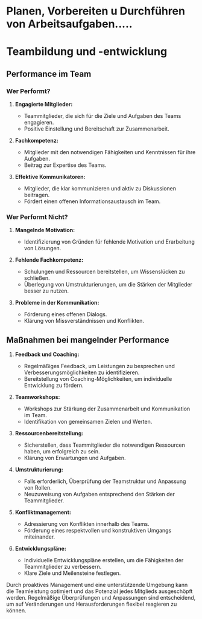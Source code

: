 # Planen, Vorbereiten u Durchführen von Arbeitsaufgaben.....

# Teambildung und -entwicklung

## Performance im Team

### Wer Performt?

1. **Engagierte Mitglieder:**
   - Teammitglieder, die sich für die Ziele und Aufgaben des Teams engagieren.
   - Positive Einstellung und Bereitschaft zur Zusammenarbeit.

2. **Fachkompetenz:**
   - Mitglieder mit den notwendigen Fähigkeiten und Kenntnissen für ihre Aufgaben.
   - Beitrag zur Expertise des Teams.

3. **Effektive Kommunikatoren:**
   - Mitglieder, die klar kommunizieren und aktiv zu Diskussionen beitragen.
   - Fördert einen offenen Informationsaustausch im Team.

### Wer Performt Nicht?

1. **Mangelnde Motivation:**
   - Identifizierung von Gründen für fehlende Motivation und Erarbeitung von Lösungen.

2. **Fehlende Fachkompetenz:**
   - Schulungen und Ressourcen bereitstellen, um Wissenslücken zu schließen.
   - Überlegung von Umstrukturierungen, um die Stärken der Mitglieder besser zu nutzen.

3. **Probleme in der Kommunikation:**
   - Förderung eines offenen Dialogs.
   - Klärung von Missverständnissen und Konflikten.

## Maßnahmen bei mangelnder Performance

1. **Feedback und Coaching:**
   - Regelmäßiges Feedback, um Leistungen zu besprechen und Verbesserungsmöglichkeiten zu identifizieren.
   - Bereitstellung von Coaching-Möglichkeiten, um individuelle Entwicklung zu fördern.

2. **Teamworkshops:**
   - Workshops zur Stärkung der Zusammenarbeit und Kommunikation im Team.
   - Identifikation von gemeinsamen Zielen und Werten.

3. **Ressourcenbereitstellung:**
   - Sicherstellen, dass Teammitglieder die notwendigen Ressourcen haben, um erfolgreich zu sein.
   - Klärung von Erwartungen und Aufgaben.

4. **Umstrukturierung:**
   - Falls erforderlich, Überprüfung der Teamstruktur und Anpassung von Rollen.
   - Neuzuweisung von Aufgaben entsprechend den Stärken der Teammitglieder.

5. **Konfliktmanagement:**
   - Adressierung von Konflikten innerhalb des Teams.
   - Förderung eines respektvollen und konstruktiven Umgangs miteinander.

6. **Entwicklungspläne:**
   - Individuelle Entwicklungspläne erstellen, um die Fähigkeiten der Teammitglieder zu verbessern.
   - Klare Ziele und Meilensteine festlegen.

Durch proaktives Management und eine unterstützende Umgebung kann die Teamleistung optimiert und das Potenzial jedes Mitglieds ausgeschöpft werden. Regelmäßige Überprüfungen und Anpassungen sind entscheidend, um auf Veränderungen und Herausforderungen flexibel reagieren zu können.

